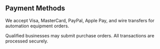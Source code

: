 ## Payment Methods

We accept Visa, MasterCard, PayPal, Apple Pay, and wire transfers for automation equipment orders.

Qualified businesses may submit purchase orders. All transactions are processed securely.
